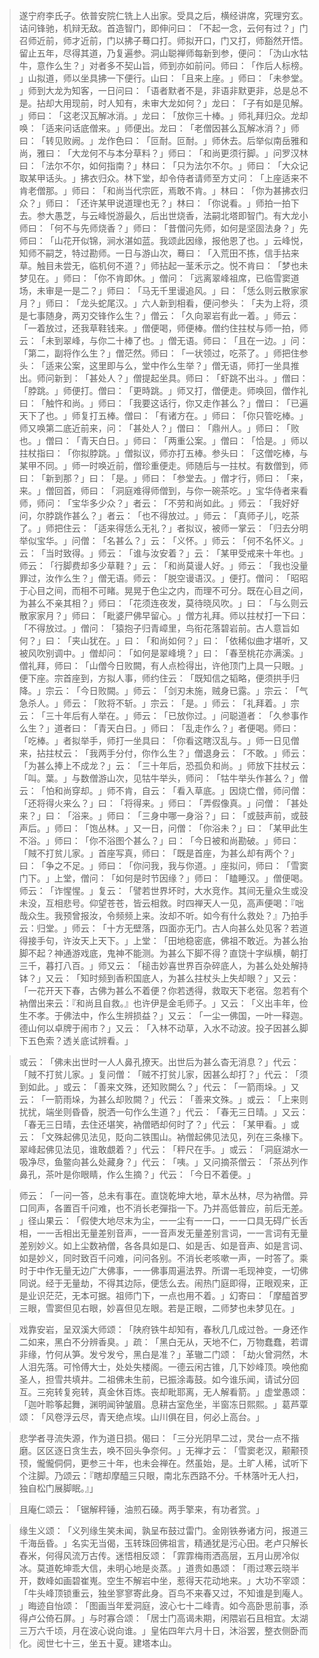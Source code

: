 > 遂宁府李氏子。依普安院仁铣上人出家。受具之后，横经讲席，究理穷玄。诘问锋驰，机辩无敌。首造智门，即伸问曰：​「不起一念，云何有过？​」门召师近前，师才近前，门以拂子蓦口打。师拟开口，门又打，师豁然开悟。留止五年，尽得其道，乃复遍参。洞山聪禅师每新到参，便问：​「沩山水牯牛，意作么生？​」对者多不契山旨，师到亦如前问。师曰：​「作后人标榜。​」山拟道，师以坐具拂一下便行。山曰：​「且来上座。​」师曰：​「未参堂。​」师到大龙为知客，一日问曰：​「语者默者不是，非语非默更非，总是总不是。拈却大用现前，时人知有，未审大龙如何？​」龙曰：​「子有如是见解。​」师曰：​「这老汉瓦解冰消。​」龙曰：​「放你三十棒。​」师礼拜归众。龙却唤：​「适来问话底僧来。​」师便出。龙曰：​「老僧因甚么瓦解冰消？​」师曰：​「转见败阙。​」龙作色曰：​「叵耐。叵耐。​」师休去。后举似南岳雅和尚，雅曰：​「大龙何不与本分草料？​」师曰：​「和尚更须行脚。​」问罗汉林曰：​「法尔不尔，如何指南？​」林曰：​「只为法尔不尔。​」师曰：​「大众记取某甲话头。​」拂衣归众。林下堂，却令侍者请师至方丈问：​「上座适来不肯老僧那。​」师曰：​「和尚当代宗匠，焉敢不肯。​」林曰：​「你为甚拂衣归众？​」师曰：​「还许某甲说道理也无？​」林曰：​「你说看。​」师拍一拍下去。参大愚芝，与云峰悦游最久，后出世烧香，法嗣北塔即智门。有大龙小师曰：​「何不与先师烧香？​」师曰：​「昔僧问先师，如何是坚固法身？​」先师曰：​「山花开似锦，涧水湛如蓝。我颂此因缘，报他恩了也。​」云峰悦，知师不嗣芝，特过勘师。一日与游山次，蓦曰：​「入荒田不拣，信手拈来草。触目未尝无，临机何不道？​」师拈起一茎禾示之。悦不肯曰：​「梦也未梦见在。​」师曰：​「你不肯即休。​」僧问：​「远离翠峰祖席，已临雪窦道场，未审是一是二？​」师曰：​「马无千里谩追风。​」曰：​「恁么则云散家家月？​」师曰：​「龙头蛇尾汉。​」六人新到相看，便问参头：​「夫为上将，须是七事随身，两刃交锋作么生？​」僧云：​「久向翠岩有此一着。​」师云：​「一着放过，还我草鞋钱来。​」僧便喝，师便棒。僧约住拄杖与师一拍，师云：​「未到翠峰，与你二十棒了也。​」僧无语。师曰：​「且在一边。​」问：​「第二，副将作么生？​」僧茫然。师曰：​「一状领过，吃茶了。​」师把住参头：​「适来公案，这里即与么，堂中作么生举？​」僧无语，师打一坐具推出。师问新到：​「甚处人？​」僧提起坐具。师曰：​「虾跳不出斗。​」僧曰：​「脖跳。​」师便打。僧曰：​「更時跳。​」师又打，僧便走。师唤回，僧作礼曰：​「触忤和尚。​」师曰：​「我要这话行，你又走作甚么？​」僧曰：​「已遍天下了也。​」师复打五棒。僧曰：​「有诸方在。​」师曰：​「你只管吃棒。​」师又唤第二底近前来，问：​「甚处人？​」僧曰：​「鼎州人。​」师曰：​「败也。​」僧曰：​「青天白日。​」师曰：​「两重公案。​」僧曰：​「恰是。​」师以拄杖指曰：​「你拟脖跳。​」僧拟议，师亦打五棒。参头曰：​「这僧吃棒，与某甲不同。​」师一时唤近前，僧珍重便走。师随后与一拄杖。有数僧到，师曰：​「新到那？​」曰：​「是。​」师曰：​「参堂去。​」僧才行，师曰：​「来，来。​」僧回首，师曰：​「洞庭难得师僧到，与你一碗茶吃。​」宝华侍者来看师，师问：​「宝华多少众？​」者云：​「不劳和尚如此。​」师云：​「我好好问，尔脖跳作甚么？​」者云：​「也不得放过。​」师云：​「真师子儿，吃茶了。​」师把住云：​「适来得恁么无礼？​」者拟议，被师一掌云：​「归去分明举似宝华。​」问僧：​「名甚么？​」云：​「义怀。​」师云：​「何不名怀义。​」云：​「当时致得。​」师云：​「谁与汝安着？​」云：​「某甲受戒来十年也。​」师云：​「行脚费却多少草鞋？​」云：​「和尚莫谩人好。​」师云：​「我也没量罪过，汝作么生？​」僧无语。师云：​「脱空谩语汉。​」便打。僧问：​「昭昭于心目之间，而相不可睹。晃晃于色尘之内，而理不可分。既在心目之间，为甚么不亲其相？​」师曰：​「花须连夜发，莫待晓风吹。​」曰：​「与么则云散家家月？​」师曰：​「毗婆尸佛早留心。​」僧方礼拜。师以拄杖打一下曰：​「不得放过。​」僧问：​「猿抱子归青嶂里，鸟衔花落碧岩前。古人意旨如何？​」曰：​「夹山犹在。​」曰：​「和尚如何？​」曰：​「依稀似曲才堪听，又被风吹别调中。​」僧却问：​「如何是翠峰境？​」曰：​「春至桃花亦满溪。​」僧礼拜，师曰：​「山僧今日败闕，有人点检得出，许他顶门上具一只眼。​」便下座。宗首座到，方拟人事，师约住云：​「既知信之韬略，便须拱手归降。​」宗云：​「今日败闕。​」师云：​「剑刃未施，贼身已露。​」宗云：​「气急杀人。​」师云：​「败将不斩。​」宗云：​「是。​」师云：​「礼拜着。​」宗云：​「三十年后有人举在。​」师云：​「已放你过。​」问聪道者：​「久参事作么生？​」道者曰：​「青天白日。​」师曰：​「乱走作么？​」者便喝。师曰：​「吃棒。​」者拟举手，师打一坐具曰：​「你看这瞎汉乱与。​」师一日见僧来，拈拄杖云：​「我两手分付，你作么生？​」僧退身云：​「不敢。​」师云：​「为甚么捧上不成龙？​」云：​「三十年后，恐孤负和尚。​」师放下拄杖云：​「叫。葉。​」与数僧游山次，见牯牛举头，师问：​「牯牛举头作甚么？​」僧云：​「怕和尚穿却。​」师不肯，自云：​「看入草底。​」因烧亡僧，师问僧：​「还将得火来么？​」曰：​「将得来。​」师曰：​「弄假像真。​」问僧：​「甚处来？​」曰：​「浴来。​」师曰：​「三身中哪一身浴？​」曰：​「或鼓声前，或鼓声后。​」师曰：​「饱丛林。​」又一日，问僧：​「你浴未？​」曰：​「某甲此生不浴。​」师曰：​「你不浴图个甚么？​」曰：​「今日被和尚勘破。​」师曰：​「賊不打贫儿家。​」首座写真，师曰：​「既是首座，为甚么却有两个？​」曰：​「争之不足。​」师曰：​「你问我，我与你道。​」座拟问，师曰：​「雪窦门下。​」上堂，僧问：​「如何是时节因缘？​」师曰：​「瞌睡汉。​」僧便喝。师云：​「诈惺惺。​」复云：​「譬若世界坏时，大水竞作。其间无量众生或没未没，互相悲号。仰望苍苍，皆云相救。时四禅天人一见，高声便喝：『咄哉众生。我预曾报汝，令频频上来。汝却不听。如今有什么救处？』乃拍手云：归堂。​」师云：​「十方无壁落，四面亦无门。古人向甚么处见客？若道得接手句，许汝天上天下。​」上堂：​「田地稳密底，佛祖不敢近。为甚么抬脚不起？神通游戏底，鬼神不能测。为甚么下脚不得？直饶十字纵横，朝打三千，暮打八百。​」师又云：​「槌击妙喜世界百杂碎底人，为甚么处处解持钵？​」又云：​「知时频到香积国底人，为甚么拄杖头上失却眼？​」又云：​「一花开天下春，古佛为甚么不着便？你若透得，救取天下老宿。忽若有个衲僧出来云：『和尚且自救。』也许伊是金毛师子。​」又云：​「义出丰年，俭生不孝。于佛法中，作么生辨损益？​」又云：​「一尘一佛国，一叶一释迦。德山何以卓牌于闹市？​」又云：​「入林不动草，入水不动波。投子因甚么脚下五色索？透关底试辨看。​」

> 或云：​「佛未出世时一人人鼻孔撩天。出世后为甚么杳无消息？​」代云：​「賊不打贫儿家。​」复问僧：​「贼不打贫儿家，因甚么却打？​」代云：​「须到如此。​」或云：​「善来文殊，还知败闕么？​」代云：​「一箭雨垛。​」又云：​「一箭雨垛，为甚么却败闕？​」代云：​「善来文殊。​」或云：​「上来则扰扰，端坐则昏昏，脱洒一句作么生道？​」代云：​「春无三日晴。​」又云：​「春无三日晴，去住还堪笑，衲僧晒却何时了？​」代云：​「某甲看。​」或云：​「文殊起佛见法见，貶向二铁围山。衲僧起佛见法见，列在三条椽下。翠峰起佛见法见，谁敢覷着？​」代云：​「秤尺在手。​」或云：​「洞庭湖水一吸净尽，鱼鳖向甚么处藏身？​」代云：​「咦。​」又问摘茶僧云：​「茶丛列作鼻孔，茶叶是你眼睛，作么生摘？​」代云：​「今日不着便。​」

> 师云：​「一问一答，总未有事在。直饶乾坤大地，草木丛林，尽为衲僧。异口同声，各置百千问难，也不消长老彈指一下。乃并高低普应，前后无差。​」径山果云：​「假使大地尽末为尘，一一尘有一一口，一一口具无碍广长舌相，一一舌相出无量差别音声，一一音声发无量差别言词，一一言词有无量差别妙义。如上尘数衲僧，各各具如是口、如是舌、如是音声、如是言词、如是妙义，同时致百千问难，问问各别。不消长老咳嗽一声，一时答了。乘时于中作无量无边广大佛事，一一佛事周遍法界。所谓一毛现神变，一切佛同说。经于无量劫，不得其边际，便恁么去。闹热门庭即得，正眼观来，正是业识茫茫，无本可据。祖师门下，一点也用不着。​」幻寄曰：​「摩醯首罗三眼，雪窦但见右眼，妙喜但见左眼。若是正眼，二师梦也未梦见在。​」

> 戏靠安岩，呈双溪大师颂：​「陕府铁牛却知有，春秋几几成过咎。一身还作二如来，黑白不分辨香臭。​」疏：​「黑白无从，天地不仁，万物蠢蠢，若谓非缘，竹何从笋。发兮发兮，黑白是准？​」革辙二门颂：​「劫火曾洞然，木人泪先落。可怜傅大士，处处失楼阁。一德云闲古锥，几下妙峰顶。唤他痴圣人，担雪共填井。二祖佛未生前，已振涂毒鼓。如今谁乐闻，请试分回互。三宛转复宛转，真金休百炼。丧却毗耶离，无人解看箭。​」虚堂愚颂：​「迦叶聆筝起舞，渊明闻钟皱眉。息耕古室危坐，半窗冻日熙熙。​」葛芦覃颂：​「风卷浮云尽，青天绝点埃。山川俱在目，何必上高台。​」

> 悲学者寻流失源，作为道日损。偈曰：​「三分光阴早二过，灵台一点不揩磨。区区逐日贪生去，唤不回头争奈何。​」无禅才云：​「雪窦老汉，颟颟顸顸，儱儱侗侗，更参三十年，也未会禅在。然虽始，是。土旷人稀，试听下个注脚。乃颂云：『瞎却摩醯三只眼，南北东西路不分。千林落叶无人扫，独自松门展脚眠。』」

> 且庵仁颂云：​「锯解秤锤，油煎石磉。两手擎来，有功者赏。​」

> 缘生义颂：​「义列缘生笑未闻，孰呈布鼓过雷门。金刚铁券诸方问，报道三千海岳昏。​」名实无当偈，玉转珠回佛祖言，精通犹是污心田。老卢只解长舂米，何得风流万古传。迷悟相反颂：​「霏霏梅雨洒高层，五月山房冷似冰。莫道乾坤乖大信，未明心地是炎蒸。​」道贵如愚颂：​「雨过寒云晓半开，数峰如画碧崔嵬。空生不解岩中坐，惹得天花动地来。​」大功不宰颂：​「牛头峰顶锁重云，独坐寥寥寄此身。百鸟不来春又过，不知谁是到庵人。​」晦迹自怡颂：​「图画当年爱洞庭，波心七十二峰青。如今高卧思前事，添得卢公倚石屏。​」与时寡合颂：​「居士门高谒未期，闲隈岩石且相宜。太湖三万六千顷，月在波心说向谁。​」皇佑四年六月十日，沐浴罢，整衣侧卧而化。阅世七十三，坐五十夏。建塔本山。


